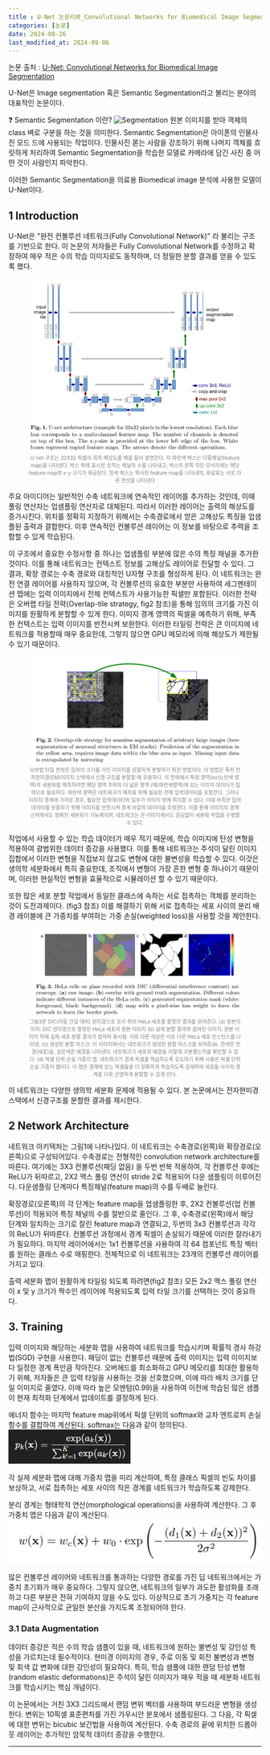 ```yaml
---
title : U-Net 논문리뷰_Convolutional Networks for Biomedical Image Segmentation
categories: [논문] 
date: 2024-08-26
last_modified_at: 2024-09-06
---
```

논문 출처 : [U-Net: Convolutional Networks for Biomedical Image Segmentation](https://arxiv.org/pdf/1505.04597)


U-Net은 Image segmentation 혹은 Semantic Segmentation라고 불리는 분야의 대표적인 논문이다. 

❓ Semantic Segmentation 이란?
![Segmentation]()
원본 이미지를 받아 객체의 class 벼로 구분을 하는 것을 의미한다. Semantic Segmentation은 아이폰의 인물사진 모드 드에 사용되는 작업이다. 인물사진 몯는 사람을 강조하기 위해 나머지 객체를 흐릿하게 처리하여 Semantic Segmentation을 학습한 모델로 카메라에 담긴 사진 중 어떤 것이 사람인지 파악한다.

이러한 Semantic Segmentation을 의료용 Biomedical image 분석에 사용한 모델이 U-Net이다.


## 1 Introduction
U-Net은 "완전 컨볼루션 네트워크(Fully Convolutional Network)" 라 불리는 구조를 기반으로 한다. 이 논문의 저자들은 Fully Convolutional Network를 수정하고 확장하여 매우 적은 수의 학습 이미지로도 동작하며, 더 정밀한 분할 결과를 얻을 수 있도록 했다.

<figure>
    <img src="https://github.com/yyeongha/yyeongha.github.io/blob/main/assets/img/favicons/2024-08-26-unet/fig1.png?raw=true" alt="fig1">
    <figcaption style="color:gray; font-size: 10px; text-align: center;">U-net 구조는 32X32 픽셀의 최저 해상도를 예를 들어 설명한다. 각 파란색 박스는 다중채널(feature map)을 나타낸다. 박스 위에 표시된 숫자는 채널의 수를 나타내고, 박스의 왼쪽 하단 모서리에는 해당 feature map의 x-y 크기가 제공된다. 흰색 박스는 복사된 feature map을 나타내며, 화살표는 서로 다른 연산을 나타낸다</figcaption>
</figure>

주요 아이디어는 일반적인 수축 네트워크에 연속적인 레이어를 추가하는 것인데, 이때 풀링 연산자는 업샘플링 연산자로 대체된다. 따라서 이러한 레이어는 출력의 해상도를 증가시킨다. 
위치를 정확히 지정하기 위해서는 수축경로에서 얻은 고해상도 특징을 업샘플된 출력과 결합한다. 이후 연속적인 컨볼루션 레이어는 이 정보를 바탕으로 추력을 조합할 수 있게 학습된다.

이 구조에서 중요한 수정사항 중 하나는 업샘플링 부분에 많은 수의 특징 채널을 추가한 것이다.
이를 통해 네트워크는 컨텍스트 정보를 고해상도 레이어로 전달할 수 있다. 그 결과, 확장 경로는 수축 경로와 대칭적인 U자형 구조를 형성하게 된다.
이 네트워크는 완전 연결 레이어를 사용하지 않으며, 각 컨볼루션의 유효한 부분만 사용하여 세그멘테이션 맵에는 입력 이미지에서 전체 컨텍스트가 사용가능한 픽셀만 포함된다.
이러한 전략은 오버랩 타일 전략(Overlap-tile strategy, fig2 참조)을 통해 임의의 크기를 가진 이미지를 원활하게 분할할 수 있게 한다. 이미지 경계 영역의 픽셀을 예측하기 위해, 부족한 컨텍스트는 입력 이미지를 반전시켜 보완한다. 이러한 타일링 전략은 큰 이미지에 네트워크를 적용할때 매우 중요한데, 그렇지 않으면 GPU 메모리에 의해 해상도가 제한될 수 있기 때문이다.

<figure>
    <img src="https://github.com/yyeongha/yyeongha.github.io/blob/main/assets/img/favicons/2024-08-26-unet/fig2.png?raw=true" alt="fig2">
    <figcaption style="color:gray; font-size: 10px; text-align: center;">오버랩 타일 전략은 임의의 크기를 가진 이미지를 원활하게 분할하기 위한 방법이다. 이 방법은 특히 전자현미경(EM)이미지 스택에서 신경 구조를 분할할 때 유용하다. 이 전략에서 특정 영역(ex)노란색 영역)의 세분화를 예측하려면 해당 영역 주위의 더 넓은 영역 (예)파란색영역)에 있는 이미지 데이터가 입력으로 필요하다.
    파란색 영역은 네트워크가 예측을 위해 필요한 전체 입력데이터를 포함한다. 그러나 이미지 경계에 가까운 경우, 필요한 입력데이터의 일부가 이미지 밖에 위치할 수 있다. 이때 부족한 입력 데이터를 보충하기 위해 이미지를 반전시켜 경계 바깥의 데이터를 추정한다. 이를 통해 이미지의 경계 근처에서도 정확한 세분화가 가능해지며, 네트워크는 큰 이미지에서도 끊김없이 세분화 작업을 수행할 수 있다.</figcaption>
</figure>

작업에서 사용할 수 있는 학습 데이터가 매우 적기 때문에, 학습 이미지에 탄성 변형을 적용하여 광범위한 데이터 증강을 사용했다. 이를 통해 네트워크는 주석이 달린 이미지 집합에서 이러한 변형을 직접보지 않고도 변형에 대한 불변성을 학습할 수 있다.
이것은 생의학 세분화에서 특히 중요한데, 조직에서 변형이 가장 흔한 변형 중 하나이기 때문이며, 이러한 현실적인 변형을 효율적으로 시뮬레이션 할 수 있기 때문이다.

또한 많은 세포 분할 작업에서 동일한 클래스에 속하는 서로 접촉하는 객체를 분리하는 것이 도전과제이다. (fig3 참조) 이를 해결하기 위해 서로 접촉하는 세포 사이의 분리 배경 레이블에 큰 가중치를 부여하는 가중 손실(weighted loss)을 사용할 것을 제안한다.

<figure>
    <img src="https://github.com/yyeongha/yyeongha.github.io/blob/main/assets/img/favicons/2024-08-26-unet/fig3.png?raw=true" alt="fig3">
    <figcaption style="color:gray; font-size: 10px; text-align: center;">그림3은 DIC(차등 간섭 대비) 현미경으로 유리 위의 HeLa 세포를 촬영한 결과를 보여준다. 
    (a) 원본이미지: DIC 현미경으로 촬영된 HeLa 세포의 원본 이미지
    (b) 실제 분할 결과와 겹쳐진 이미지: 원본 이미지 위에 실제 세포 분할 결과가 겹쳐져 표시됨. 서로 다른 색상은 서로 다른 HeLa 세포 인스턴스를 나타냄.
    (c) 생성된 분할 마스크: 이 이미지에서는 네트워크가 생성한 분할 마스크를 보여준dk. 흰색은 전경(세포)을, 검은색은 배경을 나타낸다. 네트워크가 세포와 배경을 어떻게 구분했는지를 확인할 수 있다.
    (d) 픽셀 단위 손실 가중치 맵: 네트워크가 경계 픽셀을 학습하도록 유도하기 위해 사용된 픽셀 단위 손실 가중치 맵이다. 이 맵은 경계에 있는 픽셀들을 더 정확하게 학습하도록 강제하여 세포들 사이의 경계를 더욱 선명하게 분할할 수 있게 한다. </figcaption>
</figure>

이 네트워크는 다양한 생의학 세분화 문제에 적용될 수 있다. 본 논문에서는 전자현미경 스택에서 신경구조를 분할한 결과를 제시한다. 


## 2 Network Architecture
네트워크 아키텍처는 그림1에 나타나있다. 이 네트워크는 수축경로(왼쪽)와 확장경로(오른쪽)으로 구성되어있다.
수축경로는 전형적인 convolution network architecture를 따른다. 여기에는 3X3 컨볼루션(패딩 없음) 을 두번 반복 적용하여, 각 컨볼루션 후에는 ReLU가 뒤따르고, 2X2 맥스 풀링 연산이 stride 2로 적용되어 다운 샘플링이 이루어진다.
다운샘플링 단계마다 특징채널(feature map)의 수를 두배로 늘린다.

확장경로(오른쪽)의 각 단계는 feature map을 업샘플링한 후, 2X2 컨볼루션(업 컨볼루션)이 적용되어 특징 채널의 수를 절반으로 줄인다. 
그 후, 수축경로(왼쪽)에서 해당 단계와 일치하는 크기로 잘린 feature map과 연결되고, 두번의 3x3 컨볼루션과 각각의 ReLU가 뒤따른다. 
컨볼루션 과정에서 경계 픽셀이 손실되기 때문에 이러한 잘라내기가 필요하다. 
마지막 레이어에서는 1x1 컨볼루션을 사용하여 각 64 컴포넌트 특징 벡터를 원하는 클래스 수로 매핑한다. 전체적으로 이 네트워크는 23개의 컨볼루션 레이어를 가지고 있다.

출력 세분화 맵이 원활하게 타일링 되도록 하려면(fig2 참조) 모든 2x2 맥스 풀링 연산이 x 및 y 크기가 짝수인 레이어에 적용되도록 입력 타일 크기를 선택하는 것이 중요하다.


## 3.  Training
입력 이미지와 해당하는 세분화 맵을 사용하여 네트워크를 학습시키며 확률적 경사 하강법(SGD) 구현을 사용한다. 패딩이 없는 컨볼루션 때문에 출력 이미지는 입력 이미지보다 일정한 경계 폭만큼 작아진다. 
오버헤드를 최소화하고 GPU 메모리를 최대한 활용하기 위해, 저자들은 큰 입력 타일을 사용하는 것을 선호했으며, 이에 따라 배치 크기를 단일 이미지로 줄였다. 이에 따라 높은 모멘텀(0.99)을 사용하여 이전에 학습된 많은 샘플이 현재 최적화 단계에서 업데이트를 결정하게 된다.

에너지 함수는 마지막 feature map위에서 픽셀 단위의 softmax와 교차 엔트로피 손실 함수를 결합하여 계산된다. softmax는 다음과 같이 정의된다. 
![equ1](https://github.com/yyeongha/yyeongha.github.io/blob/main/assets/img/favicons/2024-08-26-unet/equ1.png?raw=true)

각 실제 세분화 맵에 대해 가중치 맵을 미리 계산하여, 특정 클래스 픽셀의 빈도 차이를 보상하고, 서로 접촉하는 세포 사이의 작은 경계를 네트워크가 학습하도록 강제한다.  

분리 경계는 형태학적 연산(morphological operations)을 사용하여 계산한다. 그 후 가중치 맵은 다음과 같이 계산된다. 
![equ2](https://github.com/yyeongha/yyeongha.github.io/blob/main/assets/img/favicons/2024-08-26-unet/equ2.png?raw=true)

많은 컨볼루션 레이어와 네트워크를 통과하는 다양한 경로를 가진 딥 네트워크에서는 가중치 초기화가 매우 중요하다. 그렇지 않으면, 네트워크의 일부가 과도한 활성화를 초래하고 다른 부분은 전혀 기여하지 않을 수도 있다. 
이상적으로 초기 가중치는 각 feature map이 근사적으로 균일한 분산을 가지도록 조정되어야 한다. 


### 3.1 Data Augmentation

데이터 증강은 적은 수의 학습 샘플이 있을 때, 네트워크에 원하는 불변성 및 강인성 특성을 가르치는데 필수적이다. 
현미경 이미지의 경우, 주로 이동 및 회전 불변성과 변형 및 회색 값 변화에 대한 강인성이 필요하다. 특히, 학습 샘플에 대한 랜덤 탄성 변형(random elastic deformations)은 주석이 달린 이미지가 매우 적을 때 세분화 네트워크를 학습시키는 핵심 개념이다.

이 논문에서는 거친 3X3 그리드에서 랜덤 변위 벡터를 사용하여 부드러운 변형을 생성한다. 변위는 10픽셀 표준편차를 가진 가우시안 분포에서 샘플링된다. 그 다음, 각 픽셀에 대한 변위는 bicubic 보간법을 사용하여 계산된다. 수축 경로의 끝에 위치한 드롭아웃 레이어는 추가적인 암묵적 데이터 증강을 수행한다.



---

